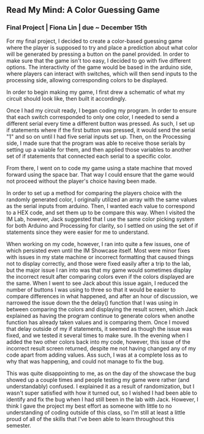 ## Read My Mind: A Color Guessing Game

### Final Project | Fiona Lin | due ~ December 15th

For my final project, I decided to create a color-based guessing game where the player is supposed to try and place a prediction about what color will be generated by pressing a button on the panel provided. In order to make sure that the game isn't too easy, I decided to go with five different options. The interactivity of the game would be based in the arduino side, where players can interact with switches, which will then send inputs to the processing side, allowing corresponding colors to be displayed.  

In order to begin making my game, I first drew a schematic of what my circuit should look like, then built it accordingly. 

Once I had my circuit ready, I began coding my program. In order to ensure that each switch corresponded to only one color, I needed to send a different serial every time a different button was pressed. As such, I set up if statements where if the first button was pressed, it would send the serial "1" and so on until I had five serial inputs set up. Then, on the Processing side, I made sure that the program was able to receive those serials by setting up a vaiable for them, and then applied those variables to another set of if statements that connected each serial to a specific color. 

From there, I went on to code my game using a state machine that moved forward using the space bar. That way I could ensure that the game would not proceed without the player's choice having been made. 

In order to set up a method for comparing the players choice with the randomly generated color, I originally utilized an array with the same values as the serial inputs from arduino. Then, I wanted each value to correspond to a HEX code, and set them up to be compare this way. When I visited the IM Lab, however, Jack suggested that I use the same color picking system for both Arduino and Processing for clarity, so I settled on using the set of if statements since they were easier for me to understand. 

When working on my code, however, I ran into quite a few issues, one of which persisted even until the IM Showcase itself. Most were minor fixes with issues in my state machine or incorrect formatting that caused things not to display correctly, and those were fixed easily after a trip to the lab, but the major issue I ran into was that my game would sometimes display the incorrect result after comparing colors even if the colors displayed are the same. When I went to see Jack about this issue again, I reduced the number of buttons I was using to three so that it would be easier to compare differences in what happened, and after an hour of discussion, we narrowed the issue down the the delay() function that I was using in between comparing the colors and displaying the result screen, which Jack explained as having the program continue to generate colors when anothe function has already taken values and is comparing them. Once I moved that delay outside of my if statements, it seemed as though the issue was fixed, and we tested it several times to make sure. Ih the evening when I added the two other colors back into my code, however, this issue of the incorrect result screen returned, despite me not having changed any of my code apart from adding values. Ass such, I was at a complete loss as to why that was happening, and could not manage to fix the bug. 

This was quite disappointing to me, as on the day of the showcase the bug showed up a couple times and people testing my game were rather (and understandably) confused. I explained it as a result of randomization, but I wasn't super satisfied with how it turned out, so I wished I had been able to identify and fix the bug when I had still been in the lab with Jack. However, I think I gave the project my best effort as someone with little to no understanding of coding outside of this class, so I'm still at least a little proud of all of the skills that I've been able to learn throughout this semester. 


